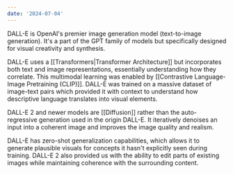 ```yaml
---
date: '2024-07-04'
---
```

DALL-E is OpenAI's premier image generation model (text-to-image generation). It's a part of the GPT family of models but specifically designed for visual creativity and synthesis. 

DALL-E uses a [[Transformers|Transformer Architecture]] but incorporates both text and image representations, essentially understanding how they correlate. This multimodal learning was enabled by [[Contrastive Language-Image Pretraining (CLIP)]]. DALL-E was trained on a massive dataset of image-text pairs which provided it with context to understand how descriptive language translates into visual elements.

DALL-E 2 and newer models are [[Diffusion]] rather than the auto-regressive generation used in the origin DALL-E. It iteratively denoises an input into a coherent image and improves the image quality and realism.

DALL-E has zero-shot generalization capabilities, which allows it to generate plausible visuals for concepts it hasn't explicitly seen during training. DALL-E 2 also provided us with the ability to edit parts of existing images while maintaining coherence with the surrounding content.